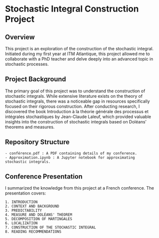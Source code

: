 # Stochastic Integral Construction Project

## Overview

This project is an exploration of the construction of the stochastic integral. Initiated during my first year at ITM Atlantique, this project allowed me to collaborate with a PhD teacher and delve deeply into an advanced topic in stochastic processes.

## Project Background

The primary goal of this project was to understand the construction of stochastic integrals. While extensive literature exists on the theory of stochastic integrals, there was a noticeable gap in resources specifically focused on their rigorous construction. After conducting research, I discovered the book Introduction à la théorie générale des processus et intégrales stochastiques by Jean-Claude Laleuf, which provided valuable insights into the construction of stochastic integrals based on Doléans’ theorems and measures.

## Repository Structure 
    - conférence.pdf : A PDF containing details of my conference.
	- Approximation.ipynb : A Jupyter notebook for approximating stochastic integrals.


## Conference Presentation
I summarized the knowledge from this project at a French conference. The presentation covers:

    1. INTRODUCTION
    2. CONTEXT AND BACKGROUND
    3. PREDICTABILITY
    4. MEASURE AND DOLÉANS' THEOREM
    5. DECOMPOSITION OF MARTINGALES
    6. LOCALIZATION
    7. CONSTRUCTION OF THE STOCHASTIC INTEGRAL
    8. READING RECOMMENDATIONS

